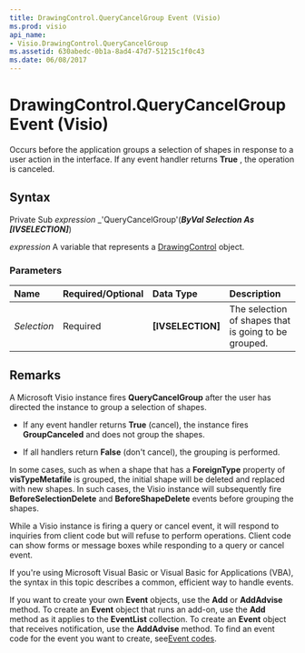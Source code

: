 ```yaml
---
title: DrawingControl.QueryCancelGroup Event (Visio)
ms.prod: visio
api_name:
- Visio.DrawingControl.QueryCancelGroup
ms.assetid: 630abedc-0b1a-8ad4-47d7-51215c1f0c43
ms.date: 06/08/2017
---
```



# DrawingControl.QueryCancelGroup Event (Visio)

Occurs before the application groups a selection of shapes in response to a user action in the interface. If any event handler returns  **True** , the operation is canceled.


## Syntax

Private Sub  _expression_ _'QueryCancelGroup'(**_ByVal Selection As [IVSELECTION]_**)

 _expression_ A variable that represents a [DrawingControl](./Visio.DrawingControl.md) object.


### Parameters



|**Name**|**Required/Optional**|**Data Type**|**Description**|
|:-----|:-----|:-----|:-----|
| _Selection_|Required| **[IVSELECTION]**|The selection of shapes that is going to be grouped.|

## Remarks

A Microsoft Visio instance fires  **QueryCancelGroup** after the user has directed the instance to group a selection of shapes.




- If any event handler returns  **True** (cancel), the instance fires **GroupCanceled** and does not group the shapes.
    
- If all handlers return  **False** (don't cancel), the grouping is performed.
    


In some cases, such as when a shape that has a  **ForeignType** property of **visTypeMetafile** is grouped, the initial shape will be deleted and replaced with new shapes. In such cases, the Visio instance will subsequently fire **BeforeSelectionDelete** and **BeforeShapeDelete** events before grouping the shapes.

While a Visio instance is firing a query or cancel event, it will respond to inquiries from client code but will refuse to perform operations. Client code can show forms or message boxes while responding to a query or cancel event.

If you're using Microsoft Visual Basic or Visual Basic for Applications (VBA), the syntax in this topic describes a common, efficient way to handle events.

If you want to create your own  **Event** objects, use the **Add** or **AddAdvise** method. To create an **Event** object that runs an add-on, use the **Add** method as it applies to the **EventList** collection. To create an **Event** object that receives notification, use the **AddAdvise** method. To find an event code for the event you want to create, see[Event codes](../visio/Concepts/event-codesvisio.md).



